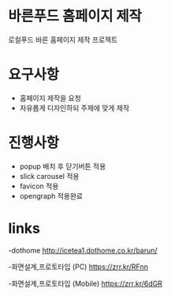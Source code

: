 # 바른푸드 홈페이지 제작
 로컬푸드 바른 홈페이지 제작 프로젝트

# 요구사항
- 홈페이지 제작을 요청
- 자유롭게 디자인하되 주제에 맞게 제작

# 진행사항
- popup 배치 후 닫기버튼 적용 
- slick carousel 적용 
- favicon 적용 
- opengraph 적용완료

# links
-dothome
http://icetea1.dothome.co.kr/barun/

-화면설계,프로토타입 (PC)
https://zrr.kr/RFnn

-화면설계,프로토타입 (Mobile)
https://zrr.kr/6dGR
